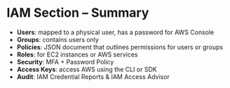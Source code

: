 # IAM Section – Summary

* **Users**: mapped to a physical user, has a password for AWS Console&#x20;
* **Groups**: contains users only&#x20;
* **Policies**: JSON document that outlines permissions for users or groups&#x20;
* **Roles**: for EC2 instances or AWS services&#x20;
* **Security**: MFA + Password Policy&#x20;
* **Access Keys**: access AWS using the CLI or SDK&#x20;
* **Audit**: IAM Credential Reports & IAM Access Advisor
